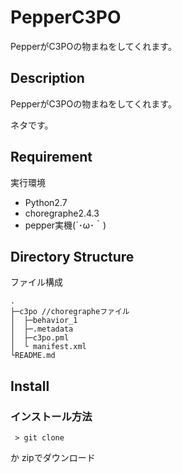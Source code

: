 # PepperC3PO

PepperがC3POの物まねをしてくれます。

## Description

PepperがC3POの物まねをしてくれます。

ネタです。

## Requirement
実行環境

* Python2.7
* choregraphe2.4.3
* pepper実機(´･ω･｀)

## Directory Structure
ファイル構成
```
.
├─c3po //choregrapheファイル
│  ├─behavior_1
│  ├─.metadata
│  ├─c3po.pml 
│  └ manifest.xml
└README.md
```
## Install
  
### インストール方法
  
```
 > git clone 
```
か
zipでダウンロード
  
